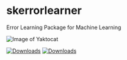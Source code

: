 # skerrorlearner
Error Learning Package for Machine Learning

![Image of Yaktocat](https://github.com/IndrashisDas/skerrorlearner/blob/main/Assets/Asset%2013.png)

[![Downloads](https://static.pepy.tech/personalized-badge/skerrorlearner?period=total&units=international_system&left_color=black&right_color=orange&left_text=Downloads)](https://pepy.tech/project/skerrorlearner) [![Downloads](https://static.pepy.tech/personalized-badge/skerrorlearner?period=total&units=international_system&left_color=black&right_color=orange&left_text=Downloads)](https://pepy.tech/project/skerrorlearner)
